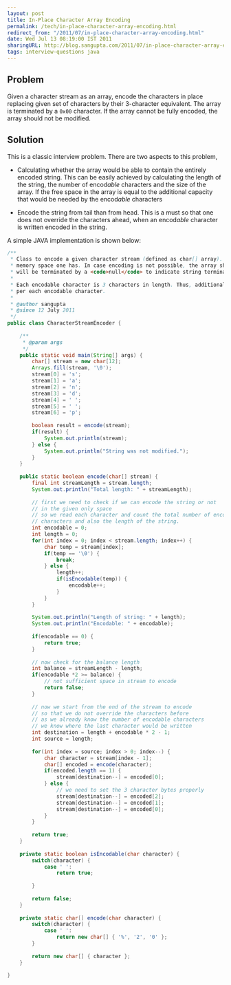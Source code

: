 ```yaml
---
layout: post
title: In-Place Character Array Encoding
permalink: /tech/in-place-character-array-encoding.html
redirect_from: "/2011/07/in-place-character-array-encoding.html"
date: Wed Jul 13 08:19:00 IST 2011
sharingURL: http://blog.sangupta.com/2011/07/in-place-character-array-encoding.html
tags: interview-questions java
---
```


Problem
-------

Given a character stream as an array, encode the characters in place replacing given set of 
characters by their 3-character equivalent. The array is terminated by a `0x00` character. 
If the array cannot be fully encoded, the array should not be modified.

Solution
--------

This is a classic interview problem. There are two aspects to this problem,

* Calculating whether the array would be able to contain the entirely encoded string. This 
can be easily achieved by calculating the length of the string, the number of encod<i>able</i> 
characters and the size of the array. If the free space in the array is equal to the additional 
capacity that would be needed by the encod<i>able</i> characters </li>

* Encode the string from tail than from head. This is a must so that one does not override the 
characters ahead, when an encod<i>able</i> character is written encoded in the string.

A simple JAVA implementation is shown below:

```java
/**
 * Class to encode a given character stream (defined as char[] array). The character array is the only
 * memory space one has. In case encoding is not possible, the array should be left untouched. The array
 * will be terminated by a <code>null</code> to indicate string termination.
 * 
 * Each encodable character is 3 characters in length. Thus, additional space required would be 2 characters
 * per each encodable character.
 * 
 * @author sangupta
 * @since 12 July 2011
 */
public class CharacterStreamEncoder {
 
    /**
     * @param args
     */
    public static void main(String[] args) {
        char[] stream = new char[12];
        Arrays.fill(stream, '\0');
        stream[0] = 's';
        stream[1] = 'a';
        stream[2] = 'n';
        stream[3] = 'd';
        stream[4] = ' ';
        stream[5] = ' ';
        stream[6] = 'p';
         
        boolean result = encode(stream);
        if(result) {
            System.out.println(stream);
        } else {
            System.out.println("String was not modified.");
        }
    }
     
    public static boolean encode(char[] stream) {
        final int streamLength = stream.length;
        System.out.println("Total length: " + streamLength);
         
        // first we need to check if we can encode the string or not
        // in the given only space
        // so we read each character and count the total number of encodable
        // characters and also the length of the string.
        int encodable = 0;
        int length = 0;
        for(int index = 0; index < stream.length; index++) {
            char temp = stream[index];
            if(temp == '\0') {
                break;
            } else {
                length++;
                if(isEncodable(temp)) {
                    encodable++;
                }
            }
        }
         
        System.out.println("Length of string: " + length);
        System.out.println("Encodable: " + encodable);
         
        if(encodable == 0) {
            return true;
        }
             
        // now check for the balance length
        int balance = streamLength - length;
        if(encodable *2 >= balance) {
            // not sufficient space in stream to encode
            return false;
        }
         
        // now we start from the end of the stream to encode
        // so that we do not override the characters before
        // as we already know the number of encodable characters
        // we know where the last character would be written
        int destination = length + encodable * 2 - 1;
        int source = length;
         
        for(int index = source; index > 0; index--) {
            char character = stream[index - 1];
            char[] encoded = encode(character);
            if(encoded.length == 1) {
                stream[destination--] = encoded[0];
            } else {
                // we need to set the 3 character bytes properly
                stream[destination--] = encoded[2];
                stream[destination--] = encoded[1];
                stream[destination--] = encoded[0];
            }
        }
         
        return true;
    }
 
    private static boolean isEncodable(char character) {
        switch(character) {
            case ' ':
                return true;
                 
        }
         
        return false;
    }
     
    private static char[] encode(char character) {
        switch(character) {
            case ' ':
                return new char[] { '%', '2', '0' };
        }
         
        return new char[] { character };
    }
 
}
```
